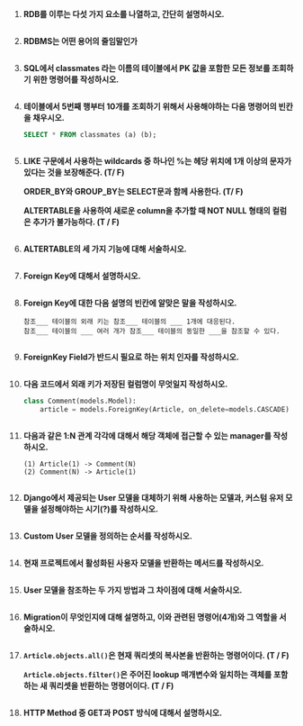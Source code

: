 1. **RDB를 이루는 다섯 가지 요소를 나열하고, 간단히 설명하시오.**

   ```
   
   ```
   
   
   
2. **RDBMS는 어떤 용어의 줄임말인가**

   ```
   
   ```

   

3. **SQL에서 classmates 라는 이름의 테이블에서 PK 값을 포함한 모든 정보를 조회하기 위한 명령어를 작성하시오.**

   ```
   
   ```



4. **테이블에서 5번째 행부터 10개를 조회하기 위해서 사용해야하는 다음 명령어의 빈칸을 채우시오.**

   ```sql
   SELECT * FROM classmates (a) (b);
   ```

   ```
   
   ```
   
   
   
5. **LIKE 구문에서 사용하는 wildcards 중 하나인 %는 헤당 위치에 1개 이상의 문자가 있다는 것을 보장해준다. (T/ F)**

   **ORDER_BY와 GROUP_BY는 SELECT문과 함께 사용한다. (T/ F)**

   **ALTERTABLE을 사용하여 새로운 column을 추가할 때 NOT NULL 형태의 컬럼은 추가가 불가능하다. (T / F)** 

   ```
   
   ```



6. **ALTERTABLE의 세 가지 기능에 대해 서술하시오.**

   ```
   
   ```
   
   

7. **Foreign Key에 대해서 설명하시오.**

   ```
   
   ```



8. **Foreign Key에 대한 다음 설명의 빈칸에 알맞은 말을 작성하시오.**

   ```
   참조___ 테이블의 외래 키는 참조___ 테이블의 ___ 1개에 대응된다.
   참조___ 테이블의 ___ 여러 개가 참조___ 테이블의 동일한 ___을 참조할 수 있다.
   ```

   ```
   
   ```
   
   
   
9. **ForeignKey Field가 반드시 필요로 하는 위치 인자를 작성하시오.**

   ```
   
   ```
   
   
   
10. **다음 코드에서 외래 키가 저장된 컬럼명이 무엇일지 작성하시오.**

    ```python
    class Comment(models.Model):
        article = models.ForeignKey(Article, on_delete=models.CASCADE)
    ```

    ```
    
    ```

    

11. **다음과 같은 1:N 관계 각각에 대해서 해당 객체에 접근할 수 있는 manager를 작성하시오.**

    ```
    (1) Article(1) -> Comment(N)
    (2) Comment(N) -> Article(1)
    ```

    ```
    
    ```
    
    
    
12. **Django에서 제공되는 User 모델을 대체하기 위해 사용하는 모델과, 커스텀 유저 모델을 설정해야하는 시기(?)를 작성하시오.**

    ```
    
    ```



13. **Custom User 모델을 정의하는 순서를 작성하시오.**

    ```
    
    ```
    
    
    
14. **현재 프로젝트에서 활성화된 사용자 모델을 반환하는 메서드를 작성하시오.**

    ```
    
    ```

    

15. **User 모델을 참조하는 두 가지 방법과 그 차이점에 대해 서술하시오.**

    ```
    
    ```
    



16. **Migration이 무엇인지에 대해 설명하고, 이와 관련된 명령어(4개)와 그 역할을 서술하시오.**

    ```
    
    ```

    

17. **`Article.objects.all()`은 현재 쿼리셋의 복사본을 반환하는 명령어이다. (T / F)**

    **`Article.objects.filter()`은 주어진 lookup 매개변수와 일치하는 객체를 포함하는 새 쿼리셋을 반환하는 명령어이다. (T / F)**

    ```
    
    ```



18. **HTTP Method 중 GET과 POST 방식에 대해서 설명하시오.**

    ```
    
    ```

    